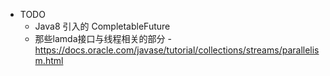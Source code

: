 - TODO
  - Java8 引入的 CompletableFuture
  - 那些lamda接口与线程相关的部分 - https://docs.oracle.com/javase/tutorial/collections/streams/parallelism.html
